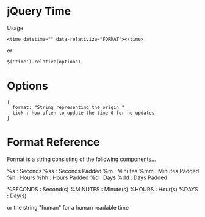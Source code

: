# jQuery Time

Usage

`<time datetime="" data-relativize="FORMAT"></time>`

or

`$('time').relative(options);`

# Options

    {
      format: "String representing the origin "
      tick : how often to update the time 0 for no updates
    }

# Format Reference

Format is a string consisting of the following components...

%s  : Seconds
%ss : Seconds Padded
%m  : Minutes
%mm : Minutes Padded
%h  : Hours
%hh : Hours Padded
%d  : Days
%dd : Days Padded

%SECONDS : Second(s)
%MINUTES : Minute(s)
%HOURS   : Hour(s)
%DAYS    : Day(s)

or the string "human" for a human readable time
